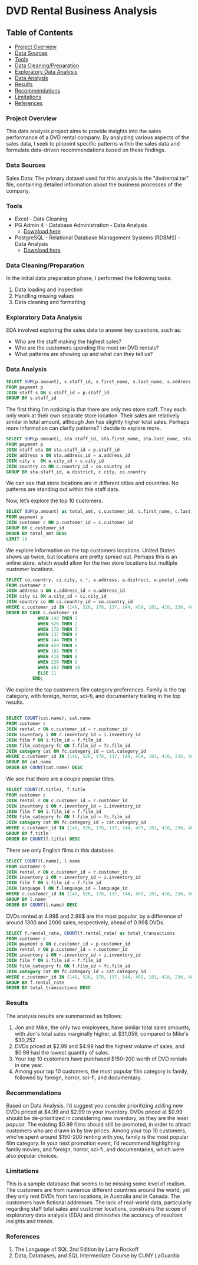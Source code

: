 # DVD Rental Business Analysis 

## Table of Contents

- [Project Overview](#project-overview)
- [Data Sources](#data-sources)
- [Tools](#tools)
- [Data Cleaning/Preparation](#data-cleaningpreparation)
- [Exploratory Data Analysis](#exploratory-data-analysis)
- [Data Analysis](#data-analysis)
- [Results](#results)
- [Recommendations](#recommendations)
- [Limitations](#limitations)
- [References](#references)
 
### Project Overview

This data analysis project aims to provide insights into the sales performance of a DVD rental company. By analyzing various aspects of the sales data, I seek to pinpoint specific patterns within the sales data and formulate data-driven recommendations based on these findings.

### Data Sources

Sales Data: The primary dataset used for this analysis is the "dvdrental.tar" file, containing detailed information about the business processes of the company.

### Tools

- Excel - Data Cleaning
- PG Admin 4 - Database Administration - Data Analysis
  - [Download here](https://www.pgadmin.org/download/pgadmin-4-windows/)
- PostgreSQL - Relational Database Management Systems (RDBMS) - Data Analysis
  - [Download here](https://www.postgresql.org/download/)

### Data Cleaning/Preparation

In the initial data preparation phase, I performed the following tasks:
1. Data loading and inspection
2. Handling missing values
3. Data cleaning and formatting

### Exploratory Data Analysis

EDA involved exploring the sales data to answer key questions, such as:

- Who are the staff making the highest sales?
- Who are the customers spending the most on DVD rentals?
- What patterns are showing up and what can they tell us?

### Data Analysis

```sql
SELECT SUM(p.amount), s.staff_id, s.first_name, s.last_name, s.address_id, s.store_id
FROM payment p
JOIN staff s ON s.staff_id = p.staff_id
GROUP BY s.staff_id
```
The first thing I’m noticing is that there are only two store staff. They each only work at their own separate store location. Their sales are relatively similar in total amount, although Jon has slightly higher total sales. Perhaps more information can clarify patterns? I decide to explore more.

```sql
SELECT SUM(p.amount), sta.staff_id, sta.first_name, sta.last_name, sta.address_id, sta.store_id, a.district, c.city, co.country
FROM payment p
JOIN staff sta ON sta.staff_id = p.staff_id
JOIN address a ON sta.address_id = a.address_id
JOIN city c  ON a.city_id = c.city_id
JOIN country co ON c.country_id = co.country_id
GROUP BY sta.staff_id, a.district, c.city, co.country
```
We can see that store locations are in different cities and countries. No patterns are standing out within this staff data.

Now, let’s explore the top 10 customers.

```sql
SELECT SUM(p.amount) as total_amt, c.customer_id, c.first_name, c.last_name,     c.store_id
FROM payment p
JOIN customer c ON p.customer_id = c.customer_id
GROUP BY c.customer_id
ORDER BY total_amt DESC
LIMIT 10
```
We explore information on the top customers locations. United States shows up twice, but locations are pretty spread out. Perhaps this is an online store, which would allow for the two store locations but multiple customer locations. 

```sql
SELECT co.country, ci.city, c.*, a.address, a.district, a.postal_code
FROM customer c
JOIN address a ON c.address_id = a.address_id
JOIN city ci ON a.city_id = ci.city_id
JOIN country co ON ci.country_id = co.country_id
WHERE c.customer_id IN (148, 526, 178, 137, 144, 459, 181, 410, 236, 403)
ORDER BY CASE c.customer_id
            WHEN 148 THEN 1
            WHEN 526 THEN 2
            WHEN 178 THEN 3
            WHEN 137 THEN 4
            WHEN 144 THEN 5
            WHEN 459 THEN 6
            WHEN 181 THEN 7
            WHEN 410 THEN 8
            WHEN 236 THEN 9
            WHEN 403 THEN 10
            ELSE 11
          END;
```
We explore the top customers film category preferences. Family is the top category, with foreign, horror, sci-fi, and documentary trailing in the top results.

```sql

SELECT COUNT(cat.name), cat.name
FROM customer c
JOIN rental r ON c.customer_id = r.customer_id
JOIN inventory i ON r.inventory_id = i.inventory_id
JOIN film f ON i.film_id = f.film_id
JOIN film_category fc ON f.film_id = fc.film_id
JOIN category cat ON fc.category_id = cat.category_id
WHERE c.customer_id IN (148, 526, 178, 137, 144, 459, 181, 410, 236, 403)
GROUP BY cat.name
ORDER BY COUNT(cat.name) DESC
```

We see that there are a couple popular titles. 

```sql
SELECT COUNT(f.title), f.title
FROM customer c
JOIN rental r ON c.customer_id = r.customer_id
JOIN inventory i ON r.inventory_id = i.inventory_id
JOIN film f ON i.film_id = f.film_id
JOIN film_category fc ON f.film_id = fc.film_id
JOIN category cat ON fc.category_id = cat.category_id
WHERE c.customer_id IN (148, 526, 178, 137, 144, 459, 181, 410, 236, 403)
GROUP BY f.title
ORDER BY COUNT(f.title) DESC
```
There are only English films in this database.

```sql
SELECT COUNT(l.name), l.name
FROM customer c
JOIN rental r ON c.customer_id = r.customer_id
JOIN inventory i ON r.inventory_id = i.inventory_id
JOIN film f ON i.film_id = f.film_id
JOIN language l ON f.language_id = language_id
WHERE c.customer_id IN (148, 526, 178, 137, 144, 459, 181, 410, 236, 403)
GROUP BY l.name
ORDER BY COUNT(l.name) DESC
```

DVDs rented at 4.99$ and 2.99$ are the most popular, by a difference of around 1300 and 2000 sales, respectively, ahead of 0.99$ DVDs. 

```sql
SELECT f.rental_rate, COUNT(f.rental_rate) as total_transactions
FROM customer c
JOIN payment p ON c.customer_id = p.customer_id
JOIN rental r ON p.customer_id = r.customer_id
JOIN inventory i ON r.inventory_id = i.inventory_id
JOIN film f ON i.film_id = f.film_id
JOIN film_category fc ON f.film_id = fc.film_id
JOIN category cat ON fc.category_id = cat.category_id
WHERE c.customer_id IN (148, 526, 178, 137, 144, 459, 181, 410, 236, 403)
GROUP BY f.rental_rate
ORDER BY total_transactions DESC
```

### Results

The analysis results are summarized as follows:
1. Jon and Mike, the only two employees, have similar total sales amounts, with Jon's total sales marginally higher, at $31,059, compared to Mike's $30,252  
2. DVDs priced at $2.99 and $4.99 had the highest volume of sales, and $0.99 had the lowest quantity of sales.
3. Your top 10 customers have purchased $150-200 worth of DVD rentals in one year.
4. Among your top 10 customers, the most popular film category is family, followed by foreign, horror, sci-fi, and documentary.

### Recommendations

Based on Data Analysis, I’d suggest you consider prioritizing adding new DVDs priced at $4.99 and $2.99 to your inventory. DVDs priced at $0.99 should be de-prioritized in considering new inventory, as they are the least popular. The existing $0.99 films should still be promoted, in order to attract customers who are drawn in by low prices. Among your top 10 customers, who’ve spent around $150-200 renting with you, family is the most popular film category. In your next promotion event, I’d recommend highlighting family movies, and foreign, horror, sci-fi, and documentaries, which were also popular choices. 

### Limitations

This is a sample database that seems to be missing some level of realism. The customers are from numerous different countries around the world, yet they only rent DVDs from two locations, in Australia and in Canada. The customers have fictional addresses. The lack of real-world data, particularly regarding staff total sales and customer locations, constrains the scope of exploratory data analysis (EDA) and diminishes the accuracy of resultant insights and trends.

### References

1. The Language of SQL 2nd Edition by Larry Rockoff
2. Data, Databases, and SQL Intermediate Course by CUNY LaGuardia




